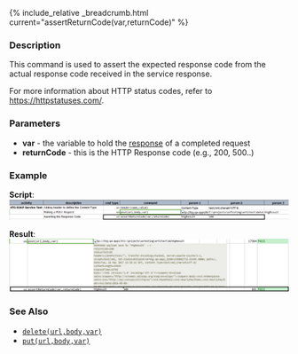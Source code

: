 {% include_relative _breadcrumb.html current="assertReturnCode(var,returnCode)" %}


### Description
This command is used to assert the expected response code from the actual response code received in the service 
response.

For more information about HTTP status codes, refer to 
<a href="https://httpstatuses.com/" class="external-link" target="_nexial_external">https://httpstatuses.com/</a>.  


### Parameters
- **var** \- the variable to hold the [response](index.html#http-response) of a completed request
- **returnCode** \- this is the HTTP Response code (e.g., 200, 500..)


### Example
**Script**:<br/>
![](image/assertReturnCode_01.png)

**Result**:<br/>
![](image/assertReturnCode_02.png)


### See Also
- [`delete(url,body,var)`](delete(url,body,var))
- [`put(url,body,var)`](put(url,body,var))
